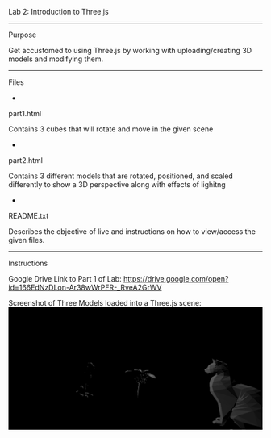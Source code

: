 Lab 2: Introduction to Three.js

-------------------
Purpose

Get accustomed to using Three.js by working with uploading/creating 3D models
and modifying them. 

-------------------
Files

-
part1.html

Contains 3 cubes that will rotate and move in the given scene

-
part2.html

Contains 3 different models that are rotated, positioned, and scaled
differently to show a 3D perspective along with effects of lighitng

-
README.txt

Describes the objective of live and instructions on how to view/access
the given files.

------------------
Instructions

Google Drive Link to Part 1 of Lab:
https://drive.google.com/open?id=166EdNzDLon-Ar38wWrPFR-_RveA2GrWV

Screenshot of Three Models loaded into a Three.js scene:
![](images/Lab_2__Intro_to_Three.js_Part_2.jpg)
